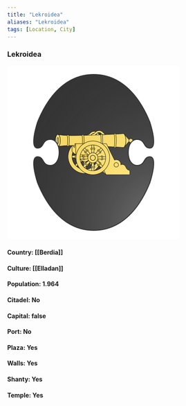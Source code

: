 ```yaml
---
title: "Lekroidea"
aliases: "Lekroidea"
tags: [Location, City]
---
```

### Lekroidea
![](attachment/aaa4d521734c19a2816727e561d1b3c9.svg)

#### Country: [[Berdia]]

#### Culture: [[Elladan]]

#### Population: 1.964

#### Citadel: No

#### Capital: false

#### Port: No

#### Plaza: Yes

#### Walls: Yes

#### Shanty: Yes

#### Temple: Yes

